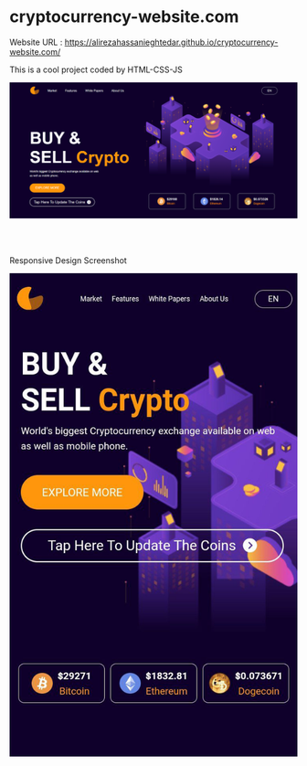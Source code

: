 # cryptocurrency-website.com

Website URL : https://alirezahassanieghtedar.github.io/cryptocurrency-website.com/ <br>

This is a cool project coded by HTML-CSS-JS

![Website Screenshot](cryptocurrency-website.com.png)

<br><br>

Responsive Design Screenshot

![Website Screenshot](Responsive-Design.png)
